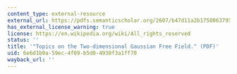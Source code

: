 ```yaml
---
content_type: external-resource
external_url: https://pdfs.semanticscholar.org/2607/b47d11a2b1758063795bb33348d9f963011d.pdf
has_external_license_warning: true
license: https://en.wikipedia.org/wiki/All_rights_reserved
status: ''
title: '"Topics on the Two-dimensional Gaussian Free Field." (PDF)'
uid: 6e6d1b0a-59ec-4f09-b5d0-4930f3a1ff70
wayback_url: ''
---
```

